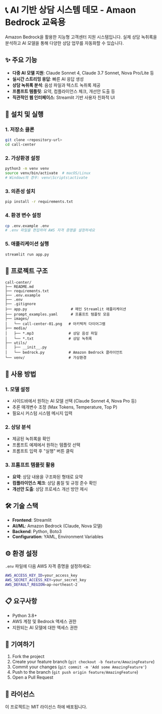 # 📞 AI 기반 상담 시스템 데모 - Amaon Bedrock 교육용

Amazon Bedrock을 활용한 지능형 고객센터 지원 시스템입니다. 실제 상담 녹취록을 분석하고 AI 모델을 통해 다양한 상담 업무를 자동화할 수 있습니다.

## ✨ 주요 기능

- **다중 AI 모델 지원**: Claude Sonnet 4, Claude 3.7 Sonnet, Nova Pro/Lite 등
- **실시간 스트리밍 응답**: 빠른 AI 응답 생성
- **상담 녹취록 분석**: 음성 파일과 텍스트 녹취록 제공
- **프롬프트 템플릿**: 요약, 컴플라이언스 체크, 개선안 도출 등
- **직관적인 웹 인터페이스**: Streamlit 기반 사용자 친화적 UI

## 🚀 설치 및 실행

### 1. 저장소 클론
```bash
git clone <repository-url>
cd call-center
```

### 2. 가상환경 설정
```bash
python3 -m venv venv
source venv/bin/activate  # macOS/Linux
# Windows의 경우: venv\Scripts\activate
```

### 3. 의존성 설치
```bash
pip install -r requirements.txt
```

### 4. 환경 변수 설정
```bash
cp .env.example .env
# .env 파일을 편집하여 AWS 자격 증명을 설정하세요
```

### 5. 애플리케이션 실행
```bash
streamlit run app.py
```

## 📁 프로젝트 구조
```
call-center/
├── README.md
├── requirements.txt
├── .env.example
├── .env
├── .gitignore
├── app.py                    # 메인 Streamlit 애플리케이션
├── prompt_examples.yaml      # 프롬프트 템플릿 모음
├── images/
│   └── call-center-01.png   # 아키텍처 다이어그램
├── media/
│   ├── *.mp3                # 상담 음성 파일
│   └── *.txt                # 상담 녹취록
├── utils/
│   ├── __init__.py
│   └── bedrock.py           # Amazon Bedrock 클라이언트
└── venv/                    # 가상환경
```

## 🔧 사용 방법

### 1. 모델 설정
- 사이드바에서 원하는 AI 모델 선택 (Claude Sonnet 4, Nova Pro 등)
- 추론 매개변수 조정 (Max Tokens, Temperature, Top P)
- 필요시 커스텀 시스템 메시지 입력

### 2. 상담 분석
- 제공된 녹취록을 확인
- 프롬프트 예제에서 원하는 템플릿 선택
- 프롬프트 입력 후 "실행" 버튼 클릭

### 3. 프롬프트 템플릿 활용
- **요약**: 상담 내용을 구조화된 형태로 요약
- **컴플라이언스 체크**: 상담 품질 및 규정 준수 확인
- **개선안 도출**: 상담 프로세스 개선 방안 제시

## 🛠️ 기술 스택

- **Frontend**: Streamlit
- **AI/ML**: Amazon Bedrock (Claude, Nova 모델)
- **Backend**: Python, Boto3
- **Configuration**: YAML, Environment Variables

## ⚙️ 환경 설정

`.env` 파일에 다음 AWS 자격 증명을 설정하세요:

```bash
AWS_ACCESS_KEY_ID=your_access_key
AWS_SECRET_ACCESS_KEY=your_secret_key
AWS_DEFAULT_REGION=ap-northeast-2
```

## 📋 요구사항

- Python 3.8+
- AWS 계정 및 Bedrock 액세스 권한
- 지원되는 AI 모델에 대한 액세스 권한

## 🤝 기여하기

1. Fork the project
2. Create your feature branch (`git checkout -b feature/AmazingFeature`)
3. Commit your changes (`git commit -m 'Add some AmazingFeature'`)
4. Push to the branch (`git push origin feature/AmazingFeature`)
5. Open a Pull Request

## 📄 라이선스

이 프로젝트는 MIT 라이선스 하에 배포됩니다.